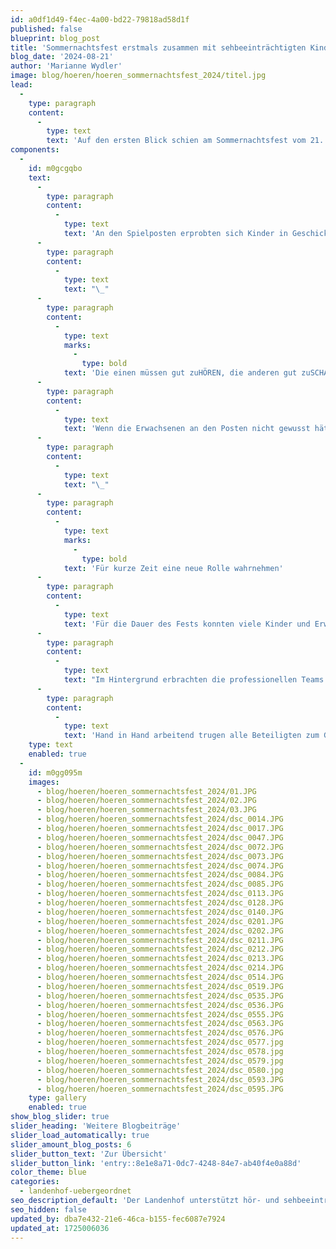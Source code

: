 ```yaml
---
id: a0df1d49-f4ec-4a00-bd22-79818ad58d1f
published: false
blueprint: blog_post
title: 'Sommernachtsfest erstmals zusammen mit sehbeeinträchtigten Kindern gefeiert'
blog_date: '2024-08-21'
author: 'Marianne Wydler'
image: blog/hoeren/hoeren_sommernachtsfest_2024/titel.jpg
lead:
  -
    type: paragraph
    content:
      -
        type: text
        text: 'Auf den ersten Blick schien am Sommernachtsfest vom 21. August 2024 alles wie immer zu sein: das grosszügige Festgelände bunt geschmückt, das Wetter wie gewohnt freundlich.'
components:
  -
    id: m0gcgqbo
    text:
      -
        type: paragraph
        content:
          -
            type: text
            text: 'An den Spielposten erprobten sich Kinder in Geschicklichkeit und Spass. Beim Posten mit den Essstäbchen galt es, als Gruppe in möglichst kurzer Zeit möglichst viele Dinge zu transportieren. Um dabei viel Gewicht anzuhäufen, tüftelten die Teams verschiedene Techniken aus. Beim Wassertransport nahmen es die Kinder in Kauf, nass zu werden, Hauptsache, sie konnten den Eimer möglichst gut füllen.'
      -
        type: paragraph
        content:
          -
            type: text
            text: "\_"
      -
        type: paragraph
        content:
          -
            type: text
            marks:
              -
                type: bold
            text: 'Die einen müssen gut zuHÖREN, die anderen gut zuSCHAUEN'
      -
        type: paragraph
        content:
          -
            type: text
            text: 'Wenn die Erwachsenen an den Posten nicht gewusst hätten, dass sich in den Teams einige Kinder mit Sehbeeinträchtigung befanden, hätten sie dies nicht bemerkt. Trotz stark eingeschränktem Sehvermögen konnten diese Kinder durch clevere Strategien und grossen Einsatz mithalten. Ungewohnt dürfte für die bisherige Schülerschaft die an die Sehbeeinträchtigten gerichtete Aufforderung «hör gut zu» gewesen sein, sind sie sich doch «schau gut zu» gewohnt. Neben der Dekoration fielen den Gästen wohl die zahlreichen Markierungen für Menschen mit Sehbeeinträchtigung an Fenstern und Türen auf. Der Landenhof hat seine Angebotspalette erweitert, sodass hier seit Schuljahresbeginn auch sehbeeinträchtigte Kinder geschult werden.'
      -
        type: paragraph
        content:
          -
            type: text
            text: "\_"
      -
        type: paragraph
        content:
          -
            type: text
            marks:
              -
                type: bold
            text: 'Für kurze Zeit eine neue Rolle wahrnehmen'
      -
        type: paragraph
        content:
          -
            type: text
            text: 'Für die Dauer des Fests konnten viele Kinder und Erwachsene in andere Rollen schlüpfen: Kinder beispielsweise in jene der grossen Schwester oder des Bruders, reitend auf dem Bullen oder als Fremdenführer auf dem grossen Gelände. Mitarbeitende übernahmen ebenfalls neue Rollen, indem sie sich beispielsweise um die Dekoration, den Getränkeverkauf oder die Essensausgabe kümmerten.'
      -
        type: paragraph
        content:
          -
            type: text
            text: "Im Hintergrund erbrachten die professionellen Teams der Küche, des technischen Dienstes und der Reinigung wiederum Höchstleistungen und sorgten für einen reibungslosen Ablauf.\_\_\_"
      -
        type: paragraph
        content:
          -
            type: text
            text: 'Hand in Hand arbeitend trugen alle Beteiligten zum Gelingen des Festes und zur sommerlich leichten Stimmung bei.'
    type: text
    enabled: true
  -
    id: m0gg095m
    images:
      - blog/hoeren/hoeren_sommernachtsfest_2024/01.JPG
      - blog/hoeren/hoeren_sommernachtsfest_2024/02.JPG
      - blog/hoeren/hoeren_sommernachtsfest_2024/03.JPG
      - blog/hoeren/hoeren_sommernachtsfest_2024/dsc_0014.JPG
      - blog/hoeren/hoeren_sommernachtsfest_2024/dsc_0017.JPG
      - blog/hoeren/hoeren_sommernachtsfest_2024/dsc_0047.JPG
      - blog/hoeren/hoeren_sommernachtsfest_2024/dsc_0072.JPG
      - blog/hoeren/hoeren_sommernachtsfest_2024/dsc_0073.JPG
      - blog/hoeren/hoeren_sommernachtsfest_2024/dsc_0074.JPG
      - blog/hoeren/hoeren_sommernachtsfest_2024/dsc_0084.JPG
      - blog/hoeren/hoeren_sommernachtsfest_2024/dsc_0085.JPG
      - blog/hoeren/hoeren_sommernachtsfest_2024/dsc_0113.JPG
      - blog/hoeren/hoeren_sommernachtsfest_2024/dsc_0128.JPG
      - blog/hoeren/hoeren_sommernachtsfest_2024/dsc_0140.JPG
      - blog/hoeren/hoeren_sommernachtsfest_2024/dsc_0201.JPG
      - blog/hoeren/hoeren_sommernachtsfest_2024/dsc_0202.JPG
      - blog/hoeren/hoeren_sommernachtsfest_2024/dsc_0211.JPG
      - blog/hoeren/hoeren_sommernachtsfest_2024/dsc_0212.JPG
      - blog/hoeren/hoeren_sommernachtsfest_2024/dsc_0213.JPG
      - blog/hoeren/hoeren_sommernachtsfest_2024/dsc_0214.JPG
      - blog/hoeren/hoeren_sommernachtsfest_2024/dsc_0514.JPG
      - blog/hoeren/hoeren_sommernachtsfest_2024/dsc_0519.JPG
      - blog/hoeren/hoeren_sommernachtsfest_2024/dsc_0535.JPG
      - blog/hoeren/hoeren_sommernachtsfest_2024/dsc_0536.JPG
      - blog/hoeren/hoeren_sommernachtsfest_2024/dsc_0555.JPG
      - blog/hoeren/hoeren_sommernachtsfest_2024/dsc_0563.JPG
      - blog/hoeren/hoeren_sommernachtsfest_2024/dsc_0576.JPG
      - blog/hoeren/hoeren_sommernachtsfest_2024/dsc_0577.jpg
      - blog/hoeren/hoeren_sommernachtsfest_2024/dsc_0578.jpg
      - blog/hoeren/hoeren_sommernachtsfest_2024/dsc_0579.jpg
      - blog/hoeren/hoeren_sommernachtsfest_2024/dsc_0580.jpg
      - blog/hoeren/hoeren_sommernachtsfest_2024/dsc_0593.JPG
      - blog/hoeren/hoeren_sommernachtsfest_2024/dsc_0595.JPG
    type: gallery
    enabled: true
show_blog_slider: true
slider_heading: 'Weitere Blogbeiträge'
slider_load_automatically: true
slider_amount_blog_posts: 6
slider_button_text: 'Zur Übersicht'
slider_button_link: 'entry::8e1e8a71-0dc7-4248-84e7-ab40f4e0a88d'
color_theme: blue
categories:
  - landenhof-uebergeordnet
seo_description_default: 'Der Landenhof unterstützt hör- und sehbeeinträchtigte Kinder & Jugendliche in ihrem selbstbestimmten Leben durch Förderung ihrer Fähigkeiten & Entwicklung'
seo_hidden: false
updated_by: dba7e432-21e6-46ca-b155-fec6087e7924
updated_at: 1725006036
---
```


